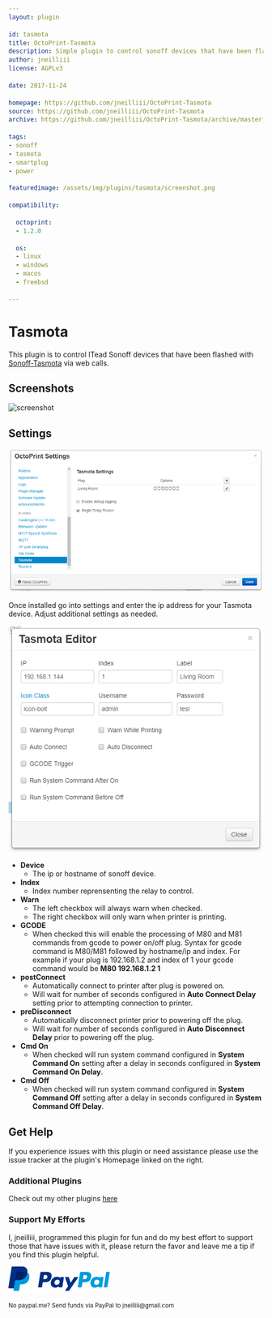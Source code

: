 ```yaml
---
layout: plugin

id: tasmota
title: OctoPrint-Tasmota
description: Simple plugin to control sonoff devices that have been flashed with Tasmota.
author: jneilliii
license: AGPLv3

date: 2017-11-24

homepage: https://github.com/jneilliii/OctoPrint-Tasmota
source: https://github.com/jneilliii/OctoPrint-Tasmota
archive: https://github.com/jneilliii/OctoPrint-Tasmota/archive/master.zip

tags:
- sonoff
- tasmota
- smartplug
- power

featuredimage: /assets/img/plugins/tasmota/screenshot.png

compatibility:

  octoprint:
  - 1.2.0

  os:
  - linux
  - windows
  - macos
  - freebsd

---
```


# Tasmota

This plugin is to control ITead Sonoff devices that have been flashed with [Sonoff-Tasmota](https://github.com/arendst/Sonoff-Tasmota) via web calls.

## Screenshots

![screenshot](/assets/img/plugins/tasmota/screenshot.png)

## Settings

![settings](/assets/img/plugins/tasmota/settings.png)

Once installed go into settings and enter the ip address for your Tasmota device. Adjust additional settings as needed.

![settings](/assets/img/plugins/tasmota/tasmota_editor.png)

- **Device**
  - The ip or hostname of sonoff device.
- **Index**
  - Index number reprensenting the relay to control.
- **Warn**
  - The left checkbox will always warn when checked.
  - The right checkbox will only warn when printer is printing.
- **GCODE**
  - When checked this will enable the processing of M80 and M81 commands from gcode to power on/off plug.  Syntax for gcode command is M80/M81 followed by hostname/ip and index.  For example if your plug is 192.168.1.2 and index of 1 your gcode command would be **M80 192.168.1.2 1**
- **postConnect**
  - Automatically connect to printer after plug is powered on.
  - Will wait for number of seconds configured in **Auto Connect Delay** setting prior to attempting connection to printer.
- **preDisconnect**
  - Automatically disconnect printer prior to powering off the plug.
  - Will wait for number of seconds configured in **Auto Disconnect Delay** prior to powering off the plug.
- **Cmd On**
  - When checked will run system command configured in **System Command On** setting after a delay in seconds configured in **System Command On Delay**.
- **Cmd Off**
  - When checked will run system command configured in **System Command Off** setting after a delay in seconds configured in **System Command Off Delay**.
  
## Get Help

If you experience issues with this plugin or need assistance please use the issue tracker at the plugin's Homepage linked on the right.

### Additional Plugins

Check out my other plugins [here](https://plugins.octoprint.org/by_author/#jneilliii)

### Support My Efforts
I, jneilliii, programmed this plugin for fun and do my best effort to support those that have issues with it, please return the favor and leave me a tip if you find this plugin helpful.

[![paypal](/assets/img/plugins/tasmota/paypal-with-text.png)](https://paypal.me/jneilliii)

<small>No paypal.me? Send funds via PayPal to jneilliii&#64;gmail&#46;com</small>
